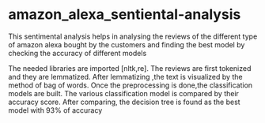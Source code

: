 # amazon_alexa_sentiental-analysis
This sentimental analysis helps in analysing the reviews of the different type of amazon alexa bought by the customers and finding the best model by checking the accuracy of different models

The needed libraries are imported [nltk,re].
The reviews are first tokenized and they are lemmatized.
After lemmatizing ,the text is visualized by the method of bag of words.
Once the preprocessing is done,the classification models are built.
The various classification model is compared by their accuracy score.
After comparing, the decision tree is found as the best model with 93% of accuracy
